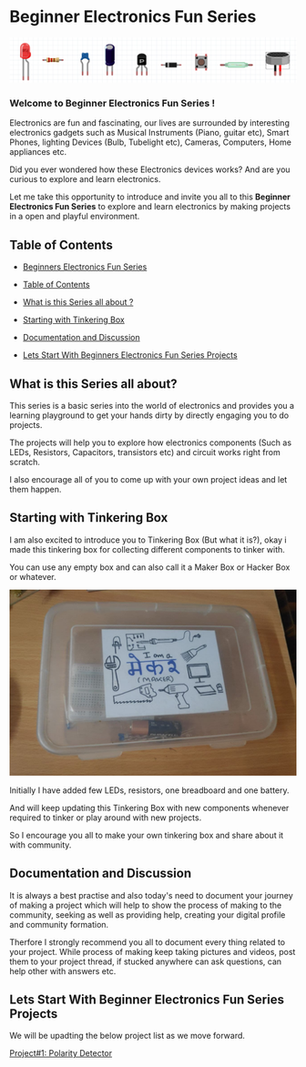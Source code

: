 # Beginner Electronics Fun Series

<p align="center">
  <img src="assets/images/components_banner.png">
</p>

### **Welcome to Beginner Electronics Fun Series !**

Electronics are fun and fascinating, our lives are surrounded by interesting electronics gadgets such as Musical Instruments (Piano, guitar etc), Smart Phones, lighting Devices (Bulb, Tubelight etc), Cameras, Computers, Home appliances etc.

Did you ever wondered how these Electronics devices works? And are you curious to explore and learn electronics.

Let me take this opportunity to introduce and invite you all to this **Beginner Electronics Fun Series** to explore and learn electronics by making projects in a open and playful environment.

## Table of Contents
  - [Beginners Electronics Fun Series](#beginners-electronics-fun-series)

  - [Table of Contents](#table-of-contents)

  - [What is this Series all about ?](#what-is-this-series-all-about-?)

  - [Starting with Tinkering Box](#starting-with-tinkering-box)

  - [Documentation and Discussion](#documentation-and-discussion)

  - [Lets Start With Beginners Electronics Fun Series Projects](#lets-start-with-beginners-electronics-fun-series-projects)

## What is this Series all about?

This series is a basic series into the world of electronics and provides you a learning playground to get your hands dirty by directly engaging you to do projects.

The projects will help you to explore how electronics components (Such as LEDs, Resistors, Capacitors, transistors etc) and circuit works right from scratch.

I also encourage all of you to come up with your own project ideas and let them happen.

## Starting with Tinkering Box

I am also excited to introduce you to Tinkering Box (But what it is?), okay i made this tinkering box for collecting different components to tinker with.

You can use any empty box and can also call it a Maker Box or Hacker Box or whatever.

<p align="center">
  <img src="assets/images/tinkering_box.jpg">
</p>


Initially I have added few LEDs, resistors, one breadboard and one battery. 

And will keep updating this Tinkering Box with new components whenever required to tinker or play around with new projects. 

So I encourage you all to make your own tinkering box and share about it with community.

## Documentation and Discussion

It is always a best practise and also today's need to document your journey of making a project which will help to show the process of making to the community, seeking as well as providing help, creating your digital profile and community formation.

Therfore I strongly recommend you all to document every thing related to your project. While process of making keep taking pictures and videos, post them to your project thread, if stucked anywhere can ask questions, can help other with answers etc.

## Lets Start With Beginner Electronics Fun Series Projects

We will be upadting the below project list as we move forward.

[Project#1: Polarity Detector](https://github.com/ashishkumarpardeshi/Beginner_Electronics_Fun_Series/blob/master/Project%231_Polarity_Detector.md)






